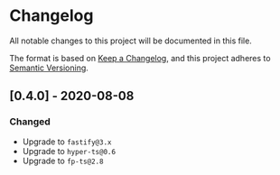 # Changelog
All notable changes to this project will be documented in this file.

The format is based on [Keep a Changelog](https://keepachangelog.com/en/1.0.0/),
and this project adheres to [Semantic Versioning](https://semver.org/spec/v2.0.0.html).

## [0.4.0] - 2020-08-08

### Changed
- Upgrade to `fastify@3.x`
- Upgrade to `hyper-ts@0.6`
- Upgrade to `fp-ts@2.8`

